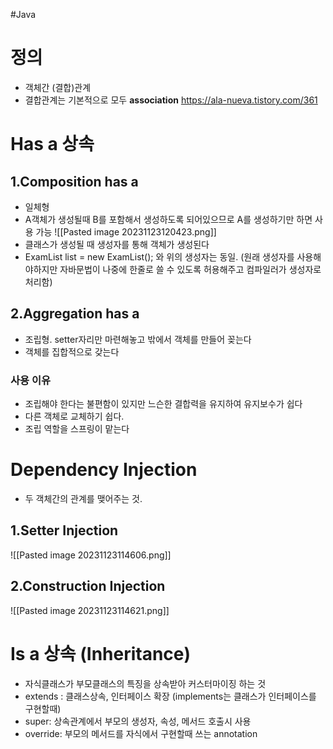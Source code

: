 #Java 

# 정의
- 객체간 (결합)관계
- 결합관계는 기본적으로 모두 **association**
https://ala-nueva.tistory.com/361

# Has a 상속
## 1.Composition has a
- 일체형
- A객체가 생성될때 B를 포함해서 생성하도록 되어있으므로 A를 생성하기만 하면 사용 가능
![[Pasted image 20231123120423.png]]
- 클래스가 생성될 때 생성자를 통해 객체가 생성된다
- ExamList list = new ExamList(); 와 위의 생성자는 동일. (원래 생성자를 사용해야하지만 자바문법이 나중에 한줄로 쓸 수 있도록 허용해주고 컴파일러가 생성자로 처리함)

## 2.Aggregation has a
- 조립형. setter자리만 마련해놓고 밖에서 객체를 만들어 꽂는다
- 객체를 집합적으로 갖는다

### 사용 이유
- 조립해야 한다는 불편함이 있지만 느슨한 결합력을 유지하여 유지보수가 쉽다
- 다른 객체로 교체하기 쉽다.
- 조립 역할을 스프링이 맡는다

# Dependency Injection
- 두 객체간의 관계를 맺어주는 것.

## 1.Setter Injection
![[Pasted image 20231123114606.png]]
## 2.Construction Injection
![[Pasted image 20231123114621.png]]

# Is a 상속 (Inheritance)
- 자식클래스가 부모클래스의 특징을 상속받아 커스터마이징 하는 것
- extends : 클래스상속, 인터페이스 확장 (implements는 클래스가 인터페이스를 구현할때)
- super: 상속관계에서 부모의 생성자, 속성, 메서드 호출시 사용
- override: 부모의 메서드를 자식에서 구현할때 쓰는 annotation


